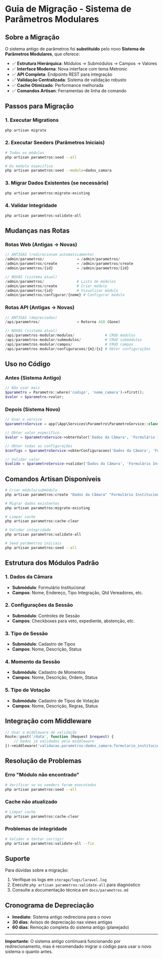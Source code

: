 # Guia de Migração - Sistema de Parâmetros Modulares

## Sobre a Migração

O sistema antigo de parâmetros foi **substituído** pelo novo **Sistema de Parâmetros Modulares**, que oferece:

- ✅ **Estrutura Hierárquica**: Módulos → Submódulos → Campos → Valores
- ✅ **Interface Moderna**: Nova interface com tema Metronic
- ✅ **API Completa**: Endpoints REST para integração
- ✅ **Validação Centralizada**: Sistema de validação robusto
- ✅ **Cache Otimizado**: Performance melhorada
- ✅ **Comandos Artisan**: Ferramentas de linha de comando

## Passos para Migração

### 1. Executar Migrations
```bash
php artisan migrate
```

### 2. Executar Seeders (Parâmetros Iniciais)
```bash
# Todos os módulos
php artisan parametros:seed --all

# Ou módulo específico
php artisan parametros:seed --modulo=dados_camara
```

### 3. Migrar Dados Existentes (se necessário)
```bash
php artisan parametros:migrate-existing
```

### 4. Validar Integridade
```bash
php artisan parametros:validate-all
```

## Mudanças nas Rotas

### Rotas Web (Antigas → Novas)
```php
// ANTIGAS (redirecionam automaticamente)
/admin/parametros/               → /admin/parametros/
/admin/parametros/create         → /admin/parametros/create
/admin/parametros/{id}           → /admin/parametros/{id}

// NOVAS (sistema atual)
/admin/parametros/               # Lista de módulos
/admin/parametros/create         # Criar módulo
/admin/parametros/{id}           # Visualizar módulo
/admin/parametros/configurar/{nome} # Configurar módulo
```

### Rotas API (Antigas → Novas)
```php
// ANTIGAS (depreciadas)
/api/parametros/                 → Retorna 410 (Gone)

// NOVAS (sistema atual)
/api/parametros-modular/modulos/              # CRUD módulos
/api/parametros-modular/submodulos/           # CRUD submódulos
/api/parametros-modular/campos/               # CRUD campos
/api/parametros-modular/configuracoes/{m}/{s} # Obter configurações
```

## Uso no Código

### Antes (Sistema Antigo)
```php
// Não usar mais
$parametro = Parametro::where('codigo', 'nome_camara')->first();
$valor = $parametro->valor;
```

### Depois (Sistema Novo)
```php
// Usar o service
$parametroService = app(\App\Services\Parametro\ParametroService::class);

// Obter valor específico
$valor = $parametroService->obterValor('Dados da Câmara', 'Formulário Institucional', 'nome_camara');

// Obter todas as configurações
$configs = $parametroService->obterConfiguracoes('Dados da Câmara', 'Formulário Institucional');

// Validar valor
$valido = $parametroService->validar('Dados da Câmara', 'Formulário Institucional', $valor);
```

## Comandos Artisan Disponíveis

```bash
# Criar módulo/submódulo
php artisan parametros:create "Dados da Câmara" "Formulário Institucional"

# Migrar dados existentes
php artisan parametros:migrate-existing

# Limpar cache
php artisan parametros:cache-clear

# Validar integridade
php artisan parametros:validate-all

# Seed parâmetros iniciais
php artisan parametros:seed --all
```

## Estrutura dos Módulos Padrão

### 1. Dados da Câmara
- **Submódulo**: Formulário Institucional
- **Campos**: Nome, Endereço, Tipo Integração, Qtd Vereadores, etc.

### 2. Configurações da Sessão
- **Submódulo**: Controles de Sessão
- **Campos**: Checkboxes para veto, expediente, abstenção, etc.

### 3. Tipo de Sessão
- **Submódulo**: Cadastro de Tipos
- **Campos**: Nome, Descrição, Status

### 4. Momento da Sessão
- **Submódulo**: Cadastro de Momentos
- **Campos**: Nome, Descrição, Ordem, Status

### 5. Tipo de Votação
- **Submódulo**: Cadastro de Tipos de Votação
- **Campos**: Nome, Descrição, Regras, Status

## Integração com Middleware

```php
// Usar o middleware de validação
Route::post('/data', function (Request $request) {
    // Dados já validados pelo middleware
})->middleware('validacao.parametros:dados_camara.formulario_institucional.nome_camara');
```

## Resolução de Problemas

### Erro "Módulo não encontrado"
```bash
# Verificar se os seeders foram executados
php artisan parametros:seed --all
```

### Cache não atualizado
```bash
# Limpar cache
php artisan parametros:cache-clear
```

### Problemas de integridade
```bash
# Validar e tentar corrigir
php artisan parametros:validate-all --fix
```

## Suporte

Para dúvidas sobre a migração:
1. Verifique os logs em `storage/logs/laravel.log`
2. Execute `php artisan parametros:validate-all` para diagnóstico
3. Consulte a documentação técnica em `docs/parametros.md`

## Cronograma de Depreciação

- **Imediato**: Sistema antigo redireciona para o novo
- **30 dias**: Avisos de depreciação nas views antigas
- **60 dias**: Remoção completa do sistema antigo (planejado)

---

**Importante**: O sistema antigo continuará funcionando por redirecionamento, mas é recomendado migrar o código para usar o novo sistema o quanto antes.